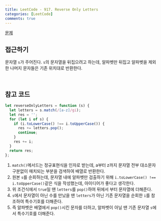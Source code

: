 ```yaml
---
title: LeetCode - 917. Reverse Only Letters
categories: [LeetCode]
comments: true
---
```


[문제](https://leetcode.com/problems/reverse-only-letters/)

## 접근하기

문자열 `s`가 주어진다. `s`의 문자열을 뒤집으려고 하는데, 알파벳만 뒤집고 알파벳을 제외한 나머지 문자들은 기존 위치대로 반환한다.

<br>

## 참고 코드

```js
let reverseOnlyLetters = function (s) {
  let letters = s.match(/[a-z]/gi);
  let res = '';
  for (let i of s) {
    if (i.toLowerCase() !== i.toUpperCase()) {
      res += letters.pop();
      continue;
    }
    res += i;
  }
  return res;
};
```

1. `match()`메서드는 정규표현식을 인자로 받는데, a부터 z까지 문자열 전부 대소문자 구분없이 매치되는 부분을 검색하여 배열로 반환한다.
2. 원본 `s`를 순회하는데, 문자열 내에 알파벳만 검출하기 위해 `i.toLowerCase() !== i.toUpperCase()`같은 식을 작성했는데, 아이디어가 좋다고 생각한다.
3. 위 조건식에서 `true`일 땐 `letters`를 `pop()`하여 뒤에서 부터 문자열에 더해준다.
4. `s`에서 문자열이 아닌 수를 만났을 땐 `letters`가 아닌 기존 문자열을 순회한 `i`를 참조하여 특수기호를 더해준다.
5. 즉 알파벳은 배열에서 `pop()`시킨 문자를 더하고, 알파벳이 아닐 땐 기존 문자열 `s`에서 특수기호를 더해준다.
